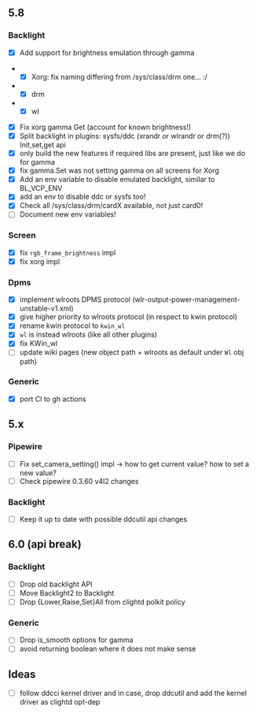 ## 5.8

### Backlight
- [x] Add support for brightness emulation through gamma 
- - [x] Xorg: fix naming differing from /sys/class/drm one... :/
- - [x] drm
- - [x] wl
- [x] Fix xorg gamma Get (account for known brightness!)
- [x] Split backlight in plugins: sysfs/ddc (xrandr or wlrandr or drm(?)) Init,set,get api
- [x] only build the new features if required libs are present, just like we do for gamma
- [x] fix gamma.Set was not setting gamma on all screens for Xorg
- [x] Add an env variable to disable emulated backlight, similar to BL_VCP_ENV
- [x] add an env to disable ddc or sysfs too!
- [x] Check all /sys/class/drm/cardX available, not just card0!
- [ ] Document new env variables!

### Screen
- [x] fix `rgb_frame_brightness` impl
- [x] fix xorg impl

### Dpms
- [x] implement wlroots DPMS protocol (wlr-output-power-management-unstable-v1.xml)
- [x] give higher priority to wlroots protocol (in respect to kwin protocol)
- [x] rename kwin protocol to `kwin_wl` 
- [x] `wl` is instead wlroots (like all other plugins)
- [x] fix KWin_wl
- [ ] update wiki pages (new object path + wlroots as default under `Wl` obj path)

### Generic
- [x] port CI to gh actions

## 5.x

### Pipewire
- [ ] Fix set_camera_setting() impl -> how to get current value? how to set a new value?
- [ ] Check pipewire 0.3.60 v4l2 changes 

### Backlight
- [ ] Keep it up to date with possible ddcutil api changes

## 6.0 (api break)

### Backlight
- [ ] Drop old backlight API
- [ ] Move Backlight2 to Backlight
- [ ] Drop {Lower,Raise,Set}All from clightd polkit policy

### Generic
- [ ] Drop is_smooth options for gamma
- [ ] avoid returning boolean where it does not make sense

## Ideas
- [ ] follow ddcci kernel driver and in case, drop ddcutil and add the kernel driver as clightd opt-dep
